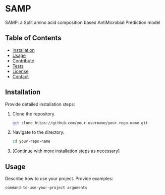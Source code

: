 # SAMP
SAMP: a Split amino acid composition based AntiMicrobial Prediction model

## Table of Contents

- [Installation](#installation)
- [Usage](#usage)
- [Contribute](#contribute)
- [Tests](#tests)
- [License](#license)
- [Contact](#contact)

## Installation

Provide detailed installation steps:
1. Clone the repository.
    ```bash
    git clone https://github.com/your-username/your-repo-name.git
    ```
2. Navigate to the directory.
    ```bash
    cd your-repo-name
    ```
3. [Continue with more installation steps as necessary]

## Usage

Describe how to use your project. Provide examples:

```bash
command-to-use-your-project arguments
